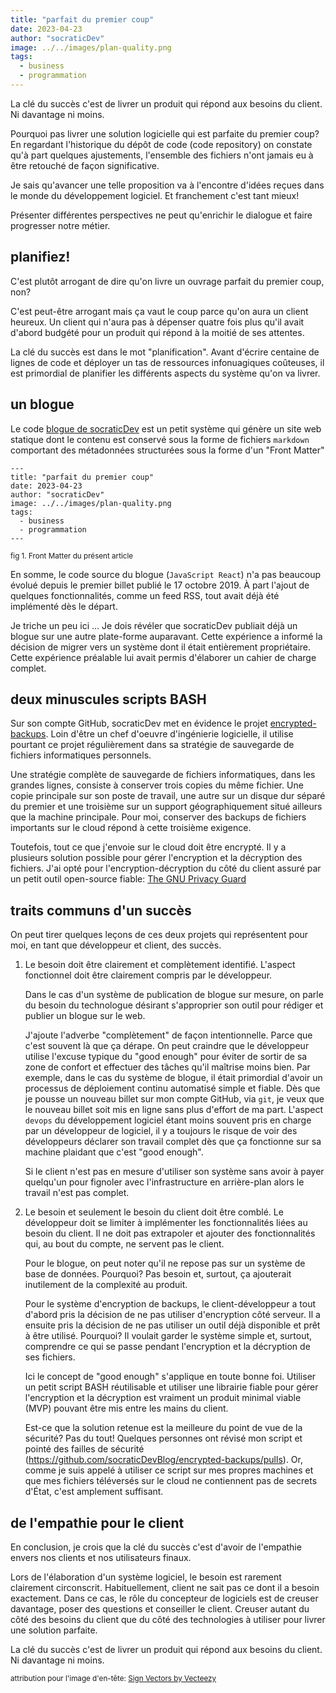 ```yaml
---
title: "parfait du premier coup"
date: 2023-04-23
author: "socraticDev"
image: ../../images/plan-quality.png
tags:
  - business
  - programmation
---
```


La clé du succès c'est de livrer un produit qui répond aux besoins du client.
Ni davantage ni moins.

Pourquoi pas livrer une solution logicielle qui est parfaite du premier coup? En
regardant l'historique du dépôt de code (code repository) on constate qu'à part
quelques ajustements, l'ensemble des fichiers n'ont jamais eu à être retouché
de façon significative.

Je sais qu'avancer une telle proposition va à l'encontre d'idées reçues dans le
monde du développement logiciel. Et franchement c'est tant mieux!

Présenter différentes perspectives ne peut qu'enrichir le dialogue et
faire progresser notre métier.

## planifiez!

C'est plutôt arrogant de dire qu'on livre un ouvrage parfait du premier coup, non?

C'est peut-être arrogant mais ça vaut le coup parce qu'on aura un client
heureux. Un client qui n'aura pas à dépenser quatre fois plus qu'il avait d'abord
budgété pour un produit qui répond à la moitié de ses attentes.

La clé du succès est dans le mot "planification". Avant d'écrire centaine de
lignes de code et déployer un tas de ressources infonuagiques coûteuses, il est
primordial de planifier les différents aspects du système qu'on va livrer.

## un blogue

Le code [blogue de socraticDev](https://github.com/socraticDevBlog/jamstackBlog) est
un petit système qui génère un site web statique dont le contenu est conservé
sous la forme de fichiers `markdown` comportant des métadonnées structurées
sous la forme d'un "Front Matter"

```
---
title: "parfait du premier coup"
date: 2023-04-23
author: "socraticDev"
image: ../../images/plan-quality.png
tags:
  - business
  - programmation
---
```

<small>fig 1. Front Matter du présent article</small>

En somme, le code source du blogue (`JavaScript React`) n'a pas beaucoup évolué
depuis le premier billet publié le 17 octobre 2019. À part l'ajout de quelques
fonctionnalités, comme un feed RSS, tout avait déjà été implémenté dès le départ.

Je triche un peu ici ... Je dois révéler que socraticDev publiait déjà un blogue sur une autre
plate-forme auparavant. Cette expérience a informé la décision de migrer vers
un système dont il était entièrement propriétaire. Cette expérience préalable
lui avait permis d'élaborer un cahier de charge complet.

## deux minuscules scripts BASH

Sur son compte GitHub, socraticDev met en évidence le projet
[encrypted-backups](https://github.com/socraticDevBlog/encrypted-backups). Loin
d'être un chef d'oeuvre d'ingénierie logicielle, il utilise pourtant ce projet régulièrement dans
sa stratégie de sauvegarde de fichiers informatiques personnels.

Une stratégie complète de sauvegarde de fichiers informatiques, dans les
grandes lignes, consiste à conserver trois copies du même fichier. Une copie
principale sur son poste de travail, une autre sur un disque dur séparé du
premier et une troisième sur un support géographiquement situé ailleurs que la
machine principale. Pour moi, conserver des backups de fichiers importants sur
le cloud répond à cette troisième exigence.

Toutefois, tout ce que j'envoie sur le cloud doit être encrypté. Il y a
plusieurs solution possible pour gérer l'encryption et la décryption des
fichiers. J'ai opté pour l'encryption-décryption du côté du client assuré par un
petit outil open-source fiable: [The GNU Privacy Guard](https://gnupg.org/)

## traits communs d'un succès

On peut tirer quelques leçons de ces deux projets qui représentent pour
moi, en tant que développeur et client, des succès.

1. Le besoin doit être clairement et complètement identifié. L'aspect
   fonctionnel doit être clairement compris par le développeur.

   Dans le cas d'un système de publication de blogue sur mesure, on parle du
   besoin du technologue désirant s'approprier son outil pour rédiger et
   publier un blogue sur le web.

   J'ajoute l'adverbe "complètement" de façon intentionnelle. Parce que c'est
   souvent là que ça dérape. On peut craindre que le développeur utilise l'excuse typique du
   "good enough" pour éviter de sortir de sa zone de confort et effectuer des
   tâches qu'il maîtrise moins bien. Par exemple, dans le cas du système de
   blogue, il était primordial d'avoir un processus de déploiement continu
   automatisé simple et fiable. Dès que je pousse un nouveau billet sur mon
   compte GitHub, via `git`, je veux que le nouveau billet soit mis en ligne sans
   plus d'effort de ma part. L'aspect `devops` du développement logiciel étant
   moins souvent pris en charge par un développeur de logiciel, il y a toujours
   le risque de voir des développeurs déclarer son travail complet dès que ça
   fonctionne sur sa machine plaidant que c'est "good enough".

   Si le client n'est pas en mesure d'utiliser son système sans avoir à payer
   quelqu'un pour fignoler avec l'infrastructure en arrière-plan alors le
   travail n'est pas complet.

2. Le besoin et seulement le besoin du client doit être comblé. Le développeur doit se
   limiter à implémenter les fonctionnalités liées au besoin du client. Il ne doit pas
   extrapoler et ajouter des fonctionnalités qui, au bout du compte, ne servent
   pas le client.

   Pour le blogue, on peut noter qu'il ne repose pas sur un système de base de
   données. Pourquoi? Pas besoin et, surtout, ça ajouterait inutilement de la
   complexité au produit.

   Pour le système d'encryption de backups, le client-développeur a tout
   d'abord pris la décision de ne pas utiliser d'encryption côté serveur. Il a
   ensuite pris la décision de ne pas utiliser un outil déjà disponible et prêt
   à être utilisé. Pourquoi? Il voulait garder le système simple et, surtout,
   comprendre ce qui se passe pendant l'encryption et la décryption de ses
   fichiers.

   Ici le concept de "good enough" s'applique en toute bonne foi. Utiliser un
   petit script BASH réutilisable et utiliser une librairie fiable pour gérer
   l'encryption et la décryption est vraiment un produit minimal viable (MVP)
   pouvant être mis entre les mains du client.

   Est-ce que la solution retenue est la meilleure du point de vue de la
   sécurité? Pas du tout! Quelques personnes ont révisé mon script et pointé
   des failles de sécurité
   (https://github.com/socraticDevBlog/encrypted-backups/pulls). Or, comme je
   suis appelé à utiliser ce script sur
   mes propres machines et que mes fichiers téléversés sur le cloud ne
   contiennent pas de secrets d'État, c'est amplement suffisant.

## de l'empathie pour le client

En conclusion, je crois que la clé du succès c'est d'avoir de l'empathie envers
nos clients et nos utilisateurs finaux.

Lors de l'élaboration d'un système logiciel, le besoin est rarement clairement
circonscrit. Habituellement, client ne sait pas ce dont il a besoin exactement.
Dans ce cas, le rôle du concepteur de logiciels est de creuser davantage, poser
des questions et conseiller le client. Creuser autant du côté des besoins du
client que du côté des technologies à utiliser pour livrer une solution parfaite.

La clé du succès c'est de livrer un produit qui répond aux besoins du client.
Ni davantage ni moins.

<small>attribution pour l'image d'en-tête: <a href="https://www.vecteezy.com/free-vector/sign">Sign Vectors by Vecteezy</a>
</small>
